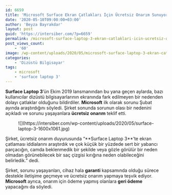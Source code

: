 ```yaml
---
id: 6659
title: 'Microsoft Surface Ekran Çatlakları İçin Ücretsiz Onarım Sunuyor'
date: '2020-05-10T09:00:00+03:00'
author: 'Beyza Bayrakdar'
layout: post
guid: 'https://intersiber.com/?p=6659'
permalink: /microsoft-surface-laptop-3-ekran-catlaklari-icin-ucretsiz-onarim-sunuyor/
post_views_count:
    - '60'
image: /wp-content/uploads/2020/05/microsoft-surface-laptop-3-ekran-catlaklari-icin-ucretsiz-onarim-sunuyor-1.jpg
categories:
    - 'Dizüstü Bilgisayar'
tags:
    - microsoft
    - 'surface laptop 3'
---
```


**Surface Laptop 3**’ün Ekim 2019 lansmanından bu yana geçen aylarda, bazı kullanıcılar dizüstü bilgisayarlarının ekranında fark edilmeyen bir nedenden dolayı çatlaklar olduğunu bildirdiler. **Microsoft** ilk olarak sorunu Şubat ayında araştırdığını söyledi. Şirket sonunda sorunun olası bir nedenini açıkladı ve sorunu yaşayanlara **ücretsiz onarım** teklif etti.

<figure class="wp-block-image size-large">![](https://intersiber.com/wp-content/uploads/2020/05/surface-laptop-3-1600x1061.jpg)</figure>Şirket, ücretsiz onarım duyurusunda “**Surface Laptop 3**‘te ekran çatlaması iddialarını araştırdık ve çok küçük bir yüzdede sert bir yabancı parçacığın, camda beklenmedik bir şekilde veya gözle görülür bir neden olmadan görünebilecek bir saç çizgisi kırığına neden olabileceğini belirledik.” dedi.

Şirket, sorunu yaşayanları, cihaz hala **garanti** kapsamında olduğu sürece destekle iletişime geçmeye ve ücretsiz onarım yapmaya teşvik ediyor. **Microsoft** ayrıca, onarım için ödeme yapmış olanlara **geri ödeme** yapacağını da söyledi.